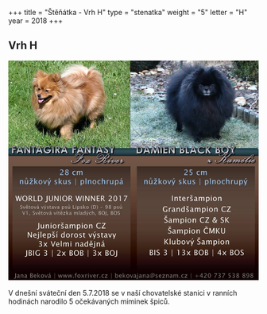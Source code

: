 +++
title = "Štěňátka - Vrh H"
type = "stenatka"
weight = "5"
letter = "H"
year = 2018
+++


<h2><span lang="cz">Vrh</span> H</h2>

![Vrh H](/images/vrhh.jpg)

<p lang="cz" data-lang-token="puppies-introduction-h">
V dnešní sváteční den 5.7.2018 se v naší chovatelské stanici v ranních hodinách narodilo 5 očekávaných miminek špiců.
</p>
